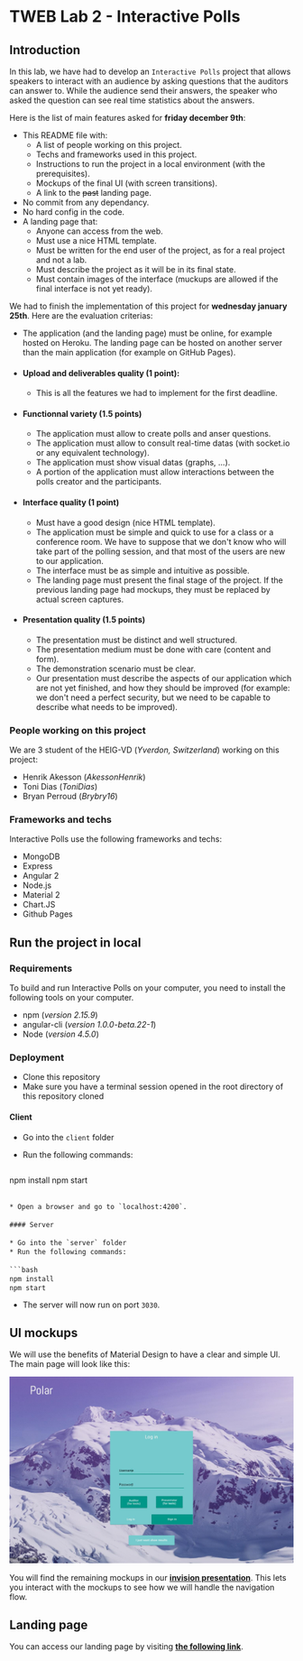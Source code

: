 # TWEB Lab 2 - Interactive Polls

## Introduction

In this lab, we have had to develop an `Interactive Polls` project that allows speakers to interact with an audience by asking questions that the auditors can answer to. While the audience send their answers, the speaker who asked the question can see real time statistics about the answers.

Here is the list of main features asked for **friday december 9th**:

- This README file with:
	- A list of people working on this project.
	- Techs and frameworks used in this project.
	- Instructions to run the project in a local environment (with the prerequisites).
	- Mockups of the final UI (with screen transitions).
	- A link to the <del>past</del> landing page.
- No commit from any dependancy.
- No hard config in the code.
- A landing page that:
	- Anyone can access from the web.
	- Must use a nice HTML template.
	- Must be written for the end user of the project, as for a real project and not a lab.
	- Must describe the project as it will be in its final state.
	- Must contain images of the interface (muckups are allowed if the final interface is not yet ready).

We had to finish the implementation of this project for **wednesday january 25th**. Here are the evaluation criterias:

- The application (and the landing page) must be online, for example hosted on Heroku. The landing page can be hosted on another server than the main application (for example on GitHub Pages).
- #### Upload and deliverables quality (1 point):
	- This is all the features we had to implement for the first deadline.
- #### Functionnal variety (1.5 points)
	- The application must allow to create polls and anser questions.
	- The application must allow to consult real-time datas (with socket.io or any equivalent technology).
	- The application must show visual datas (graphs, ...).
	- A portion of the application must allow interactions between the polls creator and the participants.
- #### Interface quality (1 point)
	- Must have a good design (nice HTML template).
	- The application must be simple and quick to use for a class or a conference room. We have to suppose that we don't know who will take part of the polling session, and that most of the users are new to our application.
	- The interface must be as simple and intuitive as possible.
	- The landing page must present the final stage of the project. If the previous landing page had mockups, they must be replaced by actual screen captures.
- #### Presentation quality (1.5 points)
	- The presentation must be distinct and well structured.
	- The presentation medium must be done with care (content and form).
	- The demonstration scenario must be clear.
	- Our presentation must describe the aspects of our application which are not yet finished, and how they should be improved (for example: we don't need a perfect security, but we need to be capable to describe what needs to be improved).

### People working on this project
We are 3 student of the HEIG-VD (_Yverdon, Switzerland_) working on this project:

- Henrik Akesson (_AkessonHenrik_)
- Toni Dias (_ToniDias_)
- Bryan Perroud (_Brybry16_)

### Frameworks and techs
Interactive Polls use the following frameworks and techs:

- MongoDB
- Express
- Angular 2
- Node.js
- Material 2
- Chart.JS
- Github Pages

## Run the project in local

### Requirements

To build and run  Interactive Polls on your computer, you need to install the following tools on your computer.

- npm (_version 2.15.9_)
- angular-cli (_version 1.0.0-beta.22-1_)
- Node (_version 4.5.0_)

### Deployment

* Clone this repository
* Make sure you have a terminal session opened in the root directory of this repository cloned

#### Client

* Go into the `client` folder
* Run the following commands:

  ```bash
npm install
npm start
  ```

* Open a browser and go to `localhost:4200`.

#### Server

* Go into the `server` folder
* Run the following commands:

  ```bash
npm install
npm start
  ```

* The server will now run on port `3030`.
## UI mockups

We will use the benefits of Material Design to have a clear and simple UI. The main page will look like this:

![UI Mockup](resources/ui-mockup.jpg)

You will find the remaining mockups in our **[invision presentation](https://projects.invisionapp.com/share/7X9O02AMV)**. This lets you interact with the mockups to see how we will handle the navigation flow. 

## Landing page

You can access our landing page by visiting **[the following link](https://akessonhenrik.github.io/Polar/)**.